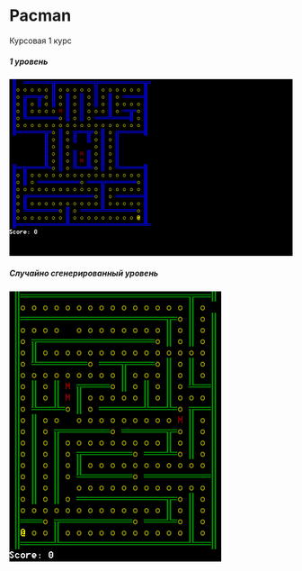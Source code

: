 # Pacman
Курсовая 1 курс

##### 1 уровень
![1 уровень](https://github.com/AndreiIljuhin/Pacman/blob/master/screenshots/lvl1.png "1 уровень")

##### Случайно сгенерированный уровень
![Случайно сгенерированный уровень](https://github.com/AndreiIljuhin/Pacman/blob/master/screenshots/random_example1.png "Случайно сгенерированный уровень")
